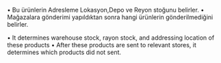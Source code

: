 •	Bu ürünlerin Adresleme Lokasyon,Depo ve Reyon stoğunu belirler.
•	Mağazalara gönderimi yapıldıktan sonra hangi ürünlerin gönderilmediğini belirler.

•	It determines warehouse stock, rayon stock, and addressing location of these products
•	After these products are sent to relevant stores, it determines which products did not sent.
